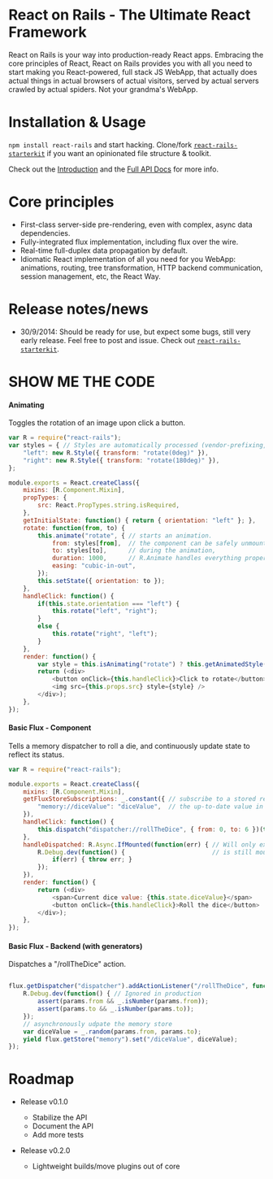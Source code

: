 React on Rails - The Ultimate React Framework
=============================================

React on Rails is your way into production-ready React apps.
Embracing the core principles of React, React on Rails provides you with all you need
to start making you React-powered, full stack JS WebApp, that actually does actual things
in actual browsers of actual visitors, served by actual servers crawled by actual spiders.
Not your grandma's WebApp.

Installation & Usage
====================
`npm install react-rails` and start hacking.
Clone/fork [`react-rails-starterkit`](https://github.com/elierotenberg/react-rails-starterkit) if you want an opinionated file structure & toolkit.

Check out the [Introduction](https://github.com/elierotenberg/react-rails/blob/master/INTRO.md) and the [Full API Docs](https://github.com/elierotenberg/react-rails/blob/master/API.md) for more info.

Core principles
===============
- First-class server-side pre-rendering, even with complex, async data dependencies.
- Fully-integrated flux implementation, including flux over the wire.
- Real-time full-duplex data propagation by default.
- Idiomatic React implementation of all you need for you WebApp: animations, routing,
tree transformation, HTTP backend communication, session management, etc, the React Way.

Release notes/news
==================
- 30/9/2014: Should be ready for use, but expect some bugs, still very early release.
Feel free to post and issue. Check out [`react-rails-starterkit`](https://github.com/elierotenberg/react-rails-starterkit).

SHOW ME THE CODE
================

#### Animating

Toggles the rotation of an image upon click a button.

```js
var R = require("react-rails");
var styles = { // Styles are automatically processed (vendor-prefixing, etc)
    "left": new R.Style({ transform: "rotate(0deg)" }),
    "right": new R.Style({ transform: "rotate(180deg)" }),
};

module.exports = React.createClass({
    mixins: [R.Component.Mixin],
    propTypes: {
        src: React.PropTypes.string.isRequired,
    },
    getInitialState: function() { return { orientation: "left" }; },
    rotate: function(from, to) {
        this.animate("rotate", { // starts an animation.
            from: styles[from],  // the component can be safely unmounted
            to: styles[to],      // during the animation,
            duration: 1000,      // R.Animate handles everything properly.
            easing: "cubic-in-out",
        });
        this.setState({ orientation: to });
    },
    handleClick: function() {
        if(this.state.orientation === "left") {
            this.rotate("left", "right");
        }
        else {
            this.rotate("right", "left");
        }
    },
    render: function() {
        var style = this.isAnimating("rotate") ? this.getAnimatedStyle("rotate") : styles[this.state.orientation];
        return (<div>
            <button onClick={this.handleClick}>Click to rotate</button>
            <img src={this.props.src} style={style} />
        </div>);
    },
});
```

#### Basic Flux - Component

Tells a memory dispatcher to roll a die, and continuously update state to reflect its status.

```js
var R = require("react-rails");

module.exports = React.createClass({
    mixins: [R.Component.Mixin],
    getFluxStoreSubscriptions: _.constant({ // subscribe to a stored resources and auto-injects
        "memory://diceValue": "diceValue",  // the up-to-date value in state.
    }),
    handleClick: function() {
        this.dispatch("dispatcher://rollTheDice", { from: 0, to: 6 })(this.handleDispatched);
    },
    handleDispatched: R.Async.IfMounted(function(err) { // Will only execute if the component
        R.Debug.dev(function() {                        // is still mounted when invoked
            if(err) { throw err; }
        });
    }),
    render: function() {
        return (<div>
            <span>Current dice value: {this.state.diceValue}</span>
            <button onClick={this.handleClick}>Roll the dice</button>
        </div>);
    },
});
```

#### Basic Flux - Backend (with generators)

Dispatches a "/rollTheDice" action.

```js

flux.getDispatcher("dispatcher").addActionListener("/rollTheDice", function*(params) {
    R.Debug.dev(function() { // Ignored in production
        assert(params.from && _.isNumber(params.from));
        assert(params.to && _.isNumber(params.to));
    });
    // asynchronously udpate the memory store
    var diceValue = _.random(params.from, params.to);
    yield flux.getStore("memory").set("/diceValue", diceValue);
});
```



Roadmap
=======

- Release v0.1.0
    - Stabilize the API
    - Document the API
    - Add more tests

- Release v0.2.0
    - Lightweight builds/move plugins out of core

